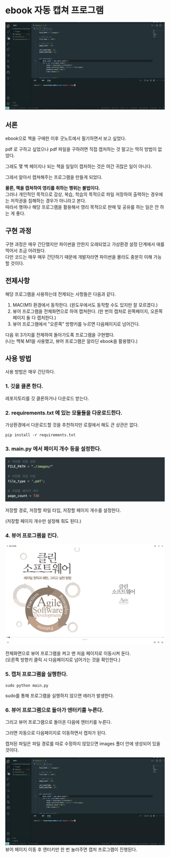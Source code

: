 # ebook 자동 캡쳐 프로그램
![Alt text](<Dec-21-2023 15-43-04.gif>)


## 서론
ebook으로 책을 구매한 이후 굿노트에서 필기하면서 보고 싶었다.

pdf 로 구하고 싶었으나 pdf 파일을 구하려면 직접 캡처하는 것 말고는 딱히 방법이 없었다.

그래도 몇 백 페이지나 되는 책을 일일이 캡처하는 것은 여간 귀찮은 일이 아니다.

그래서 알아서 캡쳐해주는 프로그램을 만들게 되었다.

**물론, 책을 캡쳐하여 영리를 취하는 행위는 불법이다.**  
그러나 개인적인 목적으로 감상, 복습, 학습의 목적으로 파일 저장하여 출력하는 경우에는 저작권을 침해하는 경우가 아니라고 본다.  
따라서 행여나 해당 프로그램을 활용해서 영리 목적으로 판매 및 공유를 하는 일은 안 하는 게 좋다.

## 구현 과정

구현 과정은 매우 간단했지만 파이썬을 안한지 오래되었고 가상환경 설정 단계에서 애를 먹어서 조금 어려웠다.  
다만 코드는 매우 매우 간단하기 때문에 개발자라면 파이썬을 몰라도 충분히 이해 가능할 것이다.

## 전제사항

해당 프로그램을 사용하는데 전제되는 사항들은 다음과 같다.

1.  MAC(M1) 환경에서 동작한다. (윈도우에서도 동작할 수도 있지만 잘 모르겠다.)
2.  뷰어 프로그램을 전체화면으로 하여 캡쳐한다. (한 번의 캡처로 왼쪽페이지, 오른쪽페이지 둘 다 캡처한다.)
3.  뷰어 프로그램에서 "오른쪽" 방향키를 누르면 다음페이지로 넘어간다.

다음 위 3가지를 전제하여 돌아가도록 프로그램을 구현했다.  
(나는 맥북 M1을 사용했고, 뷰어 프로그램은 알라딘 ebook을 활용했다.)

## 사용 방법

사용 방법은 매우 간단하다.

### 1\. 깃을 클론 한다.
레포지토리를 깃 클론하거나 다운로드 받는다.

### 2\. requirements.txt 에 있는 모듈들을 다운로드한다.

가상환경에서 다운로드할 것을 추천하지만 로컬에서 해도 큰 상관은 없다.

```
pip install -r requirements.txt
```

### 3\. main.py 에서 페이지 개수 등을 설정한다.

![Alt text](image.png)

저장할 경로, 저장할 파일 타입, 저장할 페이지 개수를 설정한다.

(저장할 페이지 개수만 설정해 줘도 된다.)

### 4\. 뷰어 프로그램을 킨다.

![Alt text](image-1.png)

전체화면으로 뷰어 프로그램을 켜고 맨 처음 페이지로 이동시켜 둔다.  
(오른쪽 방향키 클릭 시 다음페이지로 넘어가는 것을 확인한다.)

### 5\. 캡처 프로그램을 실행한다.

```
sudo python main.py    
```

sudo를 통해 프로그램을 실행하지 않으면 에러가 발생한다.

### 6\. 뷰어 프로그램으로 돌아가 엔터키를 누른다.

그리고 뷰어 프로그램으로 돌아온 다음에 엔터키를 누른다.

그러면 자동으로 다음페이지로 이동하면서 캡처가 된다.

캡처된 파일은 파일 경로를 따로 수정하지 않았으면 images 폴더 안에 생성되어 있을 것이다.

![Alt text](<Dec-21-2023 15-43-04.gif>)
뷰어 페이지 이동 후 엔터키만 한 번 눌러주면 캡처 프로그램이 진행된다.

